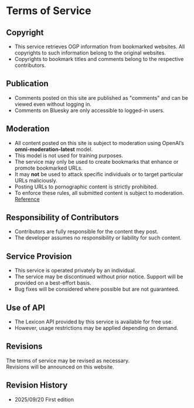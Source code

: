 # Terms of Service

## Copyright
- This service retrieves OGP information from bookmarked websites. All copyrights to such information belong to the original websites.  
- Copyrights to bookmark titles and comments belong to the respective contributors.  

## Publication
- Comments posted on this site are published as "comments" and can be viewed even without logging in.  
- Comments on Bluesky are only accessible to logged-in users.  

## Moderation
- All content posted on this site is subject to moderation using OpenAI’s **omni-moderation-latest** model.  
- This model is not used for training purposes.  
- The service may only be used to create bookmarks that enhance or promote bookmarked URLs.  
- It may **not** be used to attack specific individuals or to target particular URLs maliciously.  
- Posting URLs to pornographic content is strictly prohibited.  
- To enforce these rules, all submitted content is subject to moderation.  [Reference](https://openai.com/index/upgrading-the-moderation-api-with-our-new-multimodal-moderation-model/)

## Responsibility of Contributors
- Contributors are fully responsible for the content they post.  
- The developer assumes no responsibility or liability for such content.  

## Service Provision
- This service is operated privately by an individual.  
- The service may be discontinued without prior notice. Support will be provided on a best-effort basis.  
- Bug fixes will be considered where possible but are not guaranteed.  

## Use of API
- The Lexicon API provided by this service is available for free use.  
- However, usage restrictions may be applied depending on demand.  

## Revisions
The terms of service may be revised as necessary.  
Revisions will be announced on this website.  

## Revision History
- 2025/09/20 First edition

